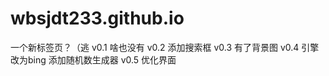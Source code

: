 # wbsjdt233.github.io
一个新标签页？（逃
v0.1 啥也没有
v0.2 添加搜索框
v0.3 有了背景图
v0.4 引擎改为bing
     添加随机数生成器
v0.5 优化界面
